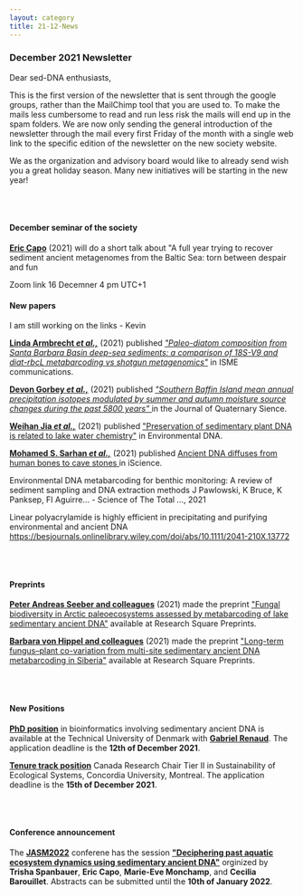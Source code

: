 ```yaml
---
layout: category
title: 21-12-News
---
```


<div class="section">
<h3 class="section-title underline">December 2021 Newsletter</h3>
</div>

<p>Dear sed-DNA enthusiasts,</p>

<p>This is the first version of the newsletter that is sent through the google groups, rather than the MailChimp tool that you are used to. To make the mails less cumbersome to read and run less risk the mails will end up in the spam folders. We are now only sending the general introduction of the newsletter through the mail every first Friday of the month with a single web link to the specific edition of the newsletter on the new society website. </p>

<p>We as the organization and advisory board would like to already send wish you a great holiday season. Many new initiatives will be starting in the new year! </p>
<br>
<br>

<div class="intro">
<h4 class="section-title underline">December seminar of the society</h4>
<p><a href="https://ercapo.wixsite.com/sedadna-society/ericcapo" target="_blank"><b>Eric Capo</b></a> (2021)  will do a short talk about "A full year trying to recover sediment ancient metagenomes from the Baltic Sea: torn between despair and fun</p>
  
Zoom link 16 Decemner 4 pm UTC+1

<div class="intro">
<h4 class="section-title underline">New papers</h4>
  
  I am still working on the links - Kevin
  
<p><a href="https://doi.org/10.1038/s43705-021-00070-8" target="_blank"><b>Linda Armbrecht <i>et al.,</i></b></a> (2021) published <a href="https://doi.org/10.1038/s43705-021-00070-8" target="_blank"><u><i> "Paleo-diatom composition from Santa Barbara Basin deep-sea sediments: a comparison of 18S-V9 and diat-rbcL metabarcoding vs shotgun metagenomics"</i></u></a> in ISME communications.</p>

<p><a href=" https://doi.org/10.1002/jqs.3390" target="_blank"><b>Devon Gorbey <i>et al.,</i></b></a> (2021) published <a href="https://doi.org/10.1002/jqs.3390" target="_blank"><u><i>"Southern Baffin Island mean annual precipitation isotopes modulated by summer and autumn moisture source changes during the past 5800 years" </u></i></a> in the Journal of Quaternary Sience.</p>

<p><a href="https://onlinelibrary.wiley.com/doi/full/10.1002/edn3.259" target="_blank"><b>Weihan Jia <i>et al.,</i></b></a> (2021) published <u>"Preservation of sedimentary plant DNA is related to lake water chemistry"</u> in Environmental DNA.</p>

<p><a href="https://scholar.google.com/citations?user=cLUbbJkAAAAJ" target="_blank"><b>Mohamed S. Sarhan <i>et al.,</i></b></a> (2021) published <a href="https://www.sciencedirect.com/science/article/pii/S2589004221013687#!" target="_blank"><u>Ancient DNA diffuses from human bones to cave stones </i></u></a> in iScience.</p>

Environmental DNA metabarcoding for benthic monitoring: A review of sediment sampling and DNA extraction methods J Pawlowski, K Bruce, K Panksep, FI Aguirre… - Science of The Total …, 2021
  
Linear polyacrylamide is highly efficient in precipitating and purifying environmental and ancient DNA https://besjournals.onlinelibrary.wiley.com/doi/abs/10.1111/2041-210X.13772
  
<br>
<br>
<div class="intro">
<h4 class="section-title underline">Preprints</h4> 
  
<p><a href="https://www.biorxiv.org/content/10.1101/2021.11.02.462738v1" target="_blank"><b>Peter Andreas Seeber and colleagues</b></a> (2021)  made the preprint <u>"Fungal biodiversity in Arctic paleoecosystems assessed by metabarcoding of lake sedimentary ancient DNA"</u> available at Research Square Preprints.</p>
  
<p><a href="https://www.biorxiv.org/content/10.1101/2021.11.05.465756v1" target="_blank"><b>Barbara von Hippel and colleagues</b></a> (2021)  made the preprint <u>"Long-term fungus–plant co-variation from multi-site sedimentary ancient DNA metabarcoding in Siberia"</u> available at Research Square Preprints.</p>
<br>
<br>
<div class="intro">
<h4 class="section-title underline">New Positions</h4> 
    
<p><a href="https://www.dtu.dk/english/about/job-and-career/vacant-positions/job?id=541ede35-0bf2-4677-9ce9-e537c192efca" target="_blank"><b>PhD position</b></a> in bioinformatics involving sedimentary ancient DNA is available at the Technical University of Denmark with <a href="https://orbit.dtu.dk/en/persons/gabriel-renaud" target="_blank"><b>Gabriel Renaud</b></a>. The application deadline is the <b>12th of December 2021</b>.</p>

<p><a href="https://www.concordia.ca/artsci/about/jobs/canada-research-chairs/crc-tier-ii-sustainability-of-ecological-systems.html" target="_blank"><b> Tenure track position</b></a> Canada Research Chair Tier II in Sustainability of Ecological Systems, Concordia University, Montreal. The application deadline is the <b>15th of December 2021</b>.</p>
<br>
<br> 
<div class="intro">
<h4 class="section-title underline">Conference announcement</h4>   
<p>The <a href="https://jasm2022.aquaticsocieties.org/call-for-abstracts/" target="_blank"><b> JASM2022</b></a> conferene has the session <a href="
  https://jasm2022.aquaticsocieties.org/session-list/" target="_blank"><b> "Deciphering past aquatic ecosystem dynamics using sedimentary ancient DNA"</b></a> orginized by <b>Trisha Spanbauer</b>, <b>Eric Capo</b>, <b>Marie-Eve Monchamp</b>, and <b>Cecilia Barouillet</b>. Abstracts can be submitted until the <b>10th of January 2022</b>.
  

